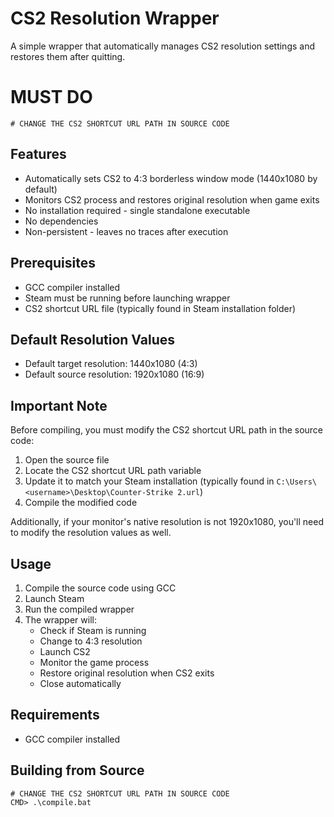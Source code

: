 # CS2 Resolution Wrapper

A simple wrapper that automatically manages CS2 resolution settings and restores them after quitting. 

# MUST DO
```
# CHANGE THE CS2 SHORTCUT URL PATH IN SOURCE CODE
```

## Features

- Automatically sets CS2 to 4:3 borderless window mode (1440x1080 by default)
- Monitors CS2 process and restores original resolution when game exits
- No installation required - single standalone executable
- No dependencies
- Non-persistent - leaves no traces after execution

## Prerequisites

- GCC compiler installed
- Steam must be running before launching wrapper
- CS2 shortcut URL file (typically found in Steam installation folder)

## Default Resolution Values

- Default target resolution: 1440x1080 (4:3)
- Default source resolution: 1920x1080 (16:9)

## Important Note

Before compiling, you must modify the CS2 shortcut URL path in the source code:

1. Open the source file
2. Locate the CS2 shortcut URL path variable
3. Update it to match your Steam installation (typically found in `C:\Users\<username>\Desktop\Counter-Strike 2.url`)
4. Compile the modified code

Additionally, if your monitor's native resolution is not 1920x1080, you'll need to modify the resolution values as well.

## Usage

1. Compile the source code using GCC
2. Launch Steam
3. Run the compiled wrapper
4. The wrapper will:
   - Check if Steam is running
   - Change to 4:3 resolution
   - Launch CS2
   - Monitor the game process
   - Restore original resolution when CS2 exits
   - Close automatically

## Requirements

- GCC compiler installed

## Building from Source

```
# CHANGE THE CS2 SHORTCUT URL PATH IN SOURCE CODE
CMD> .\compile.bat
```
